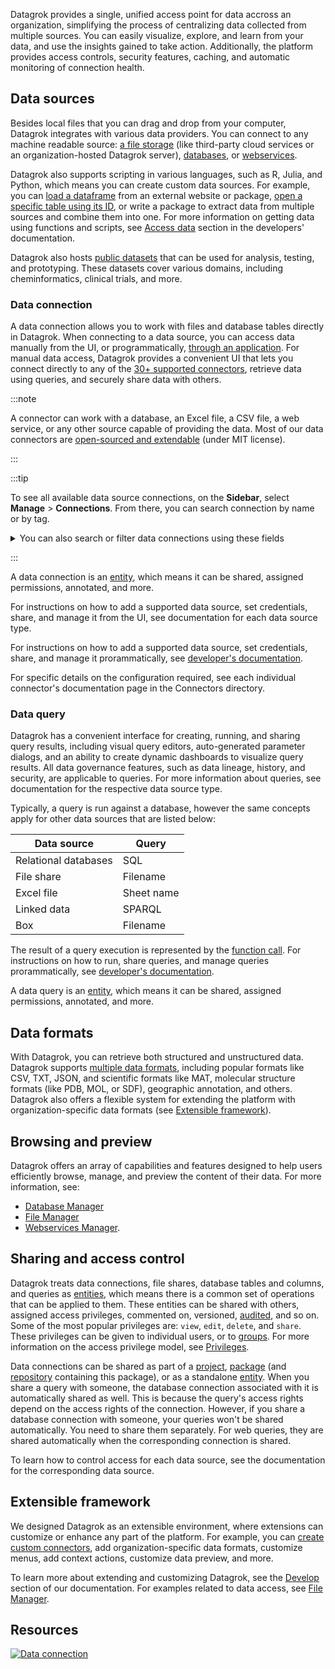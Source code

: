 <!-- TITLE: Access -->
<!-- SUBTITLE: -->

Datagrok provides a single, unified access point for data accross an organization, simplifying the process of centralizing data collected from multiple sources. You can easily visualize, explore, and learn from your data, and use the insights gained to take action. Additionally, the platform provides access controls, security features, caching, and automatic monitoring of connection health.

## Data sources

Besides local files that you can drag and drop from your computer, Datagrok integrates with various data providers. You can connect to any machine readable source: [a file storage](file-shares.md) (like third-party cloud services or an organization-hosted Datagrok server), [databases](databases.md), or [webservices](open-api.md).

Datagrok also supports scripting in various languages, such as R, Julia, and Python, which means you can create custom data sources. For example, you can [load a dataframe](https://public.datagrok.ai/js/samples/data-access/load-csv) from an external website or package, [open a specific table using its ID](https://public.datagrok.ai/js/samples/data-access/open-table-by-id), or write a package to extract data from multiple sources and combine them into one. For more information on getting data using functions and scripts, see [Access data](../develop/how-to/access-data.md/#reading-files) section in the developers' documentation.

Datagrok also hosts [public datasets](public-datasets.md) that can be used for analysis, testing, and prototyping. These datasets cover various domains, including cheminformatics, clinical trials, and more.

### Data connection

A data connection allows you to work with files and database tables directly in Datagrok. When connecting to a data source, you can access data manually from the UI, or programmatically, [through an application](../develop/how-to/access-data.md). For manual data access, Datagrok provides a convenient UI that lets you connect directly to any of the [30+ supported connectors](supported-connectors.md), retrieve data using queries, and securely share data with others.

:::note

A connector can work with a database, an Excel file, a CSV file, a web service, or any other source capable
of providing the data. Most of our data connectors are [open-sourced and extendable](https://github.com/datagrok-ai/public/tree/master/connectors) (under MIT license).

:::

:::tip

To see all available data source connections, on the **Sidebar**, select **Manage** > **Connections**. From there, you can search connection by name or by tag.

<details>
<summary> You can also search or filter data connections using these fields </summary>

| Field       | Description                                 |
|-------------|---------------------------------------------|
| ID          |                                             |
| name        |                                             |
| server      |                                             |
| port        |                                             |
| db          |                                             |
| login       |                                             |
| dataSource  |                                             |
| description |                                             |
| createdOn   |                                             |
| updatedOn   |                                             |
| author      | [User](../govern/user.md) object         |
| starredBy   | [User](../govern/user.md) object         |
| commentedBy | [User](../govern/user.md) object         |
| usedBy      | [User](../govern/user.md) object         |

</details>

:::

A data connection is an [entity](../datagrok/objects.md), which means it can be shared, assigned permissions, annotated, and more.

For instructions on how to add a supported data source, set credentials, share, and manage it from the UI, see documentation for each data source type.

For instructions on how to add a supported data source, set credentials, share, and manage it prorammatically, see [developer's documentation](../develop/how-to/access-data.md/#connections).

For specific details on the configuration required, see each individual connector's documentation page in the Connectors directory.

### Data query

Datagrok has a convenient interface for creating, running, and sharing query results, including visual query editors, auto-generated parameter dialogs, and an ability to create dynamic dashboards to visualize query results. All data governance features, such as data lineage, history, and security, are applicable to queries. For more information about queries, see documentation for the respective data source type.

Typically, a query is run against a database, however the same concepts apply for other data sources that are listed
below:

| Data source          | Query      |
|----------------------|------------|
| Relational databases | SQL        |
| File share           | Filename   |
| Excel file           | Sheet name |
| Linked data          | SPARQL     |
| Box                  | Filename   |

The result of a query execution is represented by the [function call](../datagrok/functions/function-call.md). For instructions on how to run, share queries, and manage queries prorammatically, see [developer's documentation](../develop/how-to/access-data.md).

A data query is an [entity](../datagrok/objects.md), which means it can be shared, assigned permissions, annotated, and more.

## Data formats

With Datagrok, you can retrieve both structured and unstructured data. Datagrok supports [multiple data formats](supported-formats.md), including popular formats like CSV, TXT, JSON, and scientific formats like MAT, molecular structure formats (like PDB, MOL, or SDF), geographic annotation, and others. Datagrok also offers a flexible system for extending the platform with organization-specific data formats (see [Extensible framework](#extensible-framework)).

## Browsing and preview

Datagrok offers an array of capabilities and features designed to help users efficiently browse, manage, and preview the content of their data. For more information, see:

* [Database Manager](databases.md/#database-manager)
* [File Manager](file-shares.md/#file-manager)
* [Webservices Manager](open-api.md/#webservices-manager).

## Sharing and access control

Datagrok treats data connections, file shares, database tables and columns, and queries as [entities](../datagrok/objects.md), which means there is a common set of operations that can be applied to them. These entities can be shared with others, assigned access privileges, commented on, versioned, [audited](../govern/audit.md), and so on. Some of the most popular privileges are: `view`, `edit`, `delete`, and `share`. These privileges can be given to individual users, or
to [groups](../govern/group.md). For more information on the access privilege model, see [Privileges](../govern/security.md#privileges).

Data connections can be shared as part of a [project](../datagrok/project.md), [package](../develop/develop.md#packages) (and [repository](connectors/git.md) containing this package), or as a standalone [entity](../datagrok/objects.md). When you share a query with someone, the database connection associated with it is automatically shared as well. This is because the query's access rights depend on the access rights of the connection. However, if you share a database connection with someone, your queries won't be shared automatically. You need to share them separately. For web queries, they are shared automatically when the corresponding connection is shared.

To learn how to control access for each data source, see the documentation for the corresponding data source.

## Extensible framework

We designed Datagrok as an extensible environment, where extensions can customize or enhance any part
of the platform. For example, you can [create custom connectors](create-custom-connectors.md), add organization-specific data formats, customize menus, add context actions, customize data preview, and more.

To learn more about extending and customizing Datagrok, see the [Develop](../develop/) section of our documentation. For examples related to data access, see [File Manager](file-shares.md/#file-manager).

## Resources

[![Data connection](../uploads/youtube/data_access.png "Open on Youtube")](https://www.youtube.com/watch?v=dKrCk38A1m8\&t=1048s)
